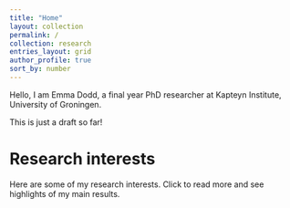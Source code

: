 ```yaml
---
title: "Home"
layout: collection
permalink: /
collection: research
entries_layout: grid
author_profile: true
sort_by: number
---
```



Hello, I am Emma Dodd, a final year PhD researcher at Kapteyn Institute, University of Groningen. 


This is just a draft so far!


Research interests
======

Here are some of my research interests. Click to read more and see
highlights of my main results.


